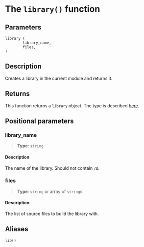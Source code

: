 # The `library()` function

## Parameters
```leafbuild
library (
        library_name,
        files,
)
```

## Description
Creates a library in the current module and returns it.

## Returns
This function returns a `library` object. The type is described [here](../../special_types/library.md).

## Positional parameters

### library_name
> **Type**: `string`

#### Description

The name of the library.
Should not contain `/`s.

### files
> **Type**: `string` or array of `string`s.

#### Description
The list of source files to build the library with.

## Aliases
`lib()`